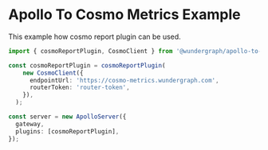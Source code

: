 # Apollo To Cosmo Metrics Example

This example how cosmo report plugin can be used.

```ts
import { cosmoReportPlugin, CosmoClient } from '@wundergraph/apollo-to-cosmo-metrics';

const cosmoReportPlugin = cosmoReportPlugin(
    new CosmoClient({
      endpointUrl: 'https://cosmo-metrics.wundergraph.com',
      routerToken: 'router-token',
    }),
  );

const server = new ApolloServer({
  gateway,
  plugins: [cosmoReportPlugin],
});
```
